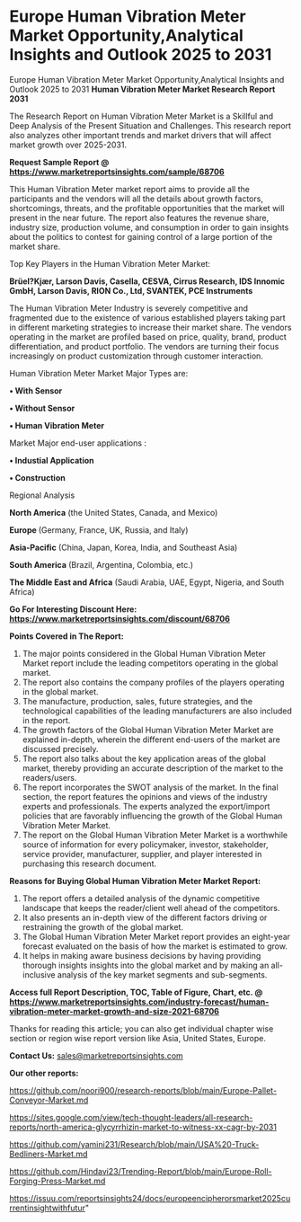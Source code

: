 # Europe Human Vibration Meter Market Opportunity,Analytical Insights and Outlook 2025 to 2031
Europe Human Vibration Meter Market Opportunity,Analytical Insights and Outlook 2025 to 2031
<strong>Human Vibration Meter Market Research Report 2031</strong>

The Research Report on Human Vibration Meter Market is a Skillful and Deep Analysis of the Present Situation and Challenges. This research report also analyzes other important trends and market drivers that will affect market growth over 2025-2031.

<strong>Request Sample Report @ <a href=https://www.marketreportsinsights.com/sample/68706>https://www.marketreportsinsights.com/sample/68706</a></strong>

This Human Vibration Meter market report aims to provide all the participants and the vendors will all the details about growth factors, shortcomings, threats, and the profitable opportunities that the market will present in the near future. The report also features the revenue share, industry size, production volume, and consumption in order to gain insights about the politics to contest for gaining control of a large portion of the market share.

Top Key Players in the Human Vibration Meter Market:

<strong>Brüel?Kjær, Larson Davis, Casella, CESVA, Cirrus Research, IDS Innomic GmbH, Larson Davis, RION Co., Ltd, SVANTEK, PCE Instruments</strong>

The Human Vibration Meter Industry is severely competitive and fragmented due to the existence of various established players taking part in different marketing strategies to increase their market share. The vendors operating in the market are profiled based on price, quality, brand, product differentiation, and product portfolio. The vendors are turning their focus increasingly on product customization through customer interaction.

Human Vibration Meter Market Major Types are:

<strong>• With Sensor

• Without Sensor

• Human Vibration Meter</strong>

Market Major end-user applications :

<strong>• Industial Application

• Construction</strong>

Regional Analysis

</u><strong><b>North America</b></strong> (the United States, Canada, and Mexico)

<strong><b>Europe </b></strong>(Germany, France, UK, Russia, and Italy)

<strong><b>Asia-Pacific</b></strong> (China, Japan, Korea, India, and Southeast Asia)

<strong><b>South America</b></strong> (Brazil, Argentina, Colombia, etc.)

<strong><b>The Middle East and Africa</b></strong> (Saudi Arabia, UAE, Egypt, Nigeria, and South Africa)

<strong>Go For Interesting Discount Here: <a href=https://www.marketreportsinsights.com/discount/68706>https://www.marketreportsinsights.com/discount/68706</a></strong>

<strong>Points Covered in The Report:</strong>
<ol>
  <li>The major points considered in the Global Human Vibration Meter Market report include the leading competitors operating in the global market.</li>
  <li>The report also contains the company profiles of the players operating in the global market.</li>
  <li>The manufacture, production, sales, future strategies, and the technological capabilities of the leading manufacturers are also included in the report.</li>
  <li>The growth factors of the Global Human Vibration Meter Market are explained in-depth, wherein the different end-users of the market are discussed precisely.</li>
  <li>The report also talks about the key application areas of the global market, thereby providing an accurate description of the market to the readers/users.</li>
  <li>The report incorporates the SWOT analysis of the market. In the final section, the report features the opinions and views of the industry experts and professionals. The experts analyzed the export/import policies that are favorably influencing the growth of the Global Human Vibration Meter Market.</li>
  <li>The report on the Global Human Vibration Meter Market is a worthwhile source of information for every policymaker, investor, stakeholder, service provider, manufacturer, supplier, and player interested in purchasing this research document.</li>
</ol>
<strong>Reasons for Buying Global Human Vibration Meter Market Report:</strong>

<ol>
  <li>The report offers a detailed analysis of the dynamic competitive landscape that keeps the reader/client well ahead of the competitors.</li>
  <li>It also presents an in-depth view of the different factors driving or restraining the growth of the global market.</li>
  <li>The Global Human Vibration Meter Market report provides an eight-year forecast evaluated on the basis of how the market is estimated to grow.</li>
  <li>It helps in making aware business decisions by having providing thorough insights insights into the global market and by making an all-inclusive analysis of the key market segments and sub-segments.</li>
</ol>
<strong>Access full Report Description, TOC, Table of Figure, Chart, etc. @ <a href=https://www.marketreportsinsights.com/industry-forecast/human-vibration-meter-market-growth-and-size-2021-68706>https://www.marketreportsinsights.com/industry-forecast/human-vibration-meter-market-growth-and-size-2021-68706</a></strong>


Thanks for reading this article; you can also get individual chapter wise section or region wise report version like Asia, United States, Europe.

<strong>Contact Us:</strong>
sales@marketreportsinsights.com

<strong>Our other reports:</strong>

<a href=https://github.com/noori900/research-reports/blob/main/Europe-Pallet-Conveyor-Market.md>https://github.com/noori900/research-reports/blob/main/Europe-Pallet-Conveyor-Market.md</a>

<a href=https://sites.google.com/view/tech-thought-leaders/all-research-reports/north-america-glycyrrhizin-market-to-witness-xx-cagr-by-2031>https://sites.google.com/view/tech-thought-leaders/all-research-reports/north-america-glycyrrhizin-market-to-witness-xx-cagr-by-2031</a>

<a href=https://github.com/yamini231/Research/blob/main/USA%20-Truck-Bedliners-Market.md>https://github.com/yamini231/Research/blob/main/USA%20-Truck-Bedliners-Market.md</a>

<a href=https://github.com/Hindavi23/Trending-Report/blob/main/Europe-Roll-Forging-Press-Market.md>https://github.com/Hindavi23/Trending-Report/blob/main/Europe-Roll-Forging-Press-Market.md</a>

<a href=https://issuu.com/reportsinsights24/docs/europeencipherorsmarket2025currentinsightwithfutur>https://issuu.com/reportsinsights24/docs/europeencipherorsmarket2025currentinsightwithfutur</a>"
